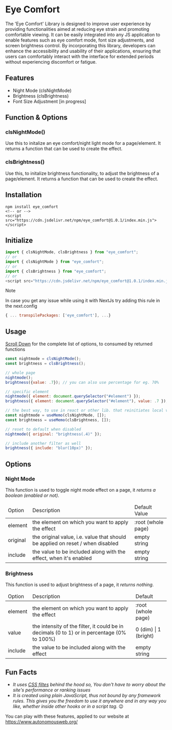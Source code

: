 # Eye Comfort
The 'Eye Comfort' Library is designed to improve user experience by providing functionalities aimed at reducing eye strain and promoting comfortable viewing. It can be easily integrated into any JS application to enable features such as eye comfort mode, font size adjustments, and screen brightness control. By incorporating this library, developers can enhance the accessibility and usability of their applications, ensuring that users can comfortably interact with the interface for extended periods without experiencing discomfort or fatigue.


## Features
- Night Mode (clsNightMode)
- Brightness (clsBrightness)
- Font Size Adjustment [in progress]


## Function & Options
### clsNightMode()
Use this to initalize an eye comfort/night light mode for a page/element. It returns a function that can be used to create the effect.
### clsBrightness()
Use this, to initalize brightness functionality, to adjust the brightness of a page/element. It returns a function that can be used to create the effect.


## Installation
```terminal
npm install eye_comfort
<!-- or -->
<script src="https://cdn.jsdelivr.net/npm/eye_comfort@1.0.1/index.min.js"></script>
```


## Initialize
```js
import { clsNightMode, clsBrightness } from "eye_comfort";
// or
import { clsNightMode } from "eye_comfort";
// or
import { clsBrightness } from "eye_comfort";
// or
<script src="https://cdn.jsdelivr.net/npm/eye_comfort@1.0.1/index.min.js"></script>
```
> [!NOTE]
> In case you get any issue while using it with NextJs try adding this rule in the next.config
> 
> ```js
> { ... transpilePackages: ['eye_comfort'], ...}
> ```



## Usage
<a href="#options">Scroll Down</a> for the complete list of options, to consumed by returned functions
```js
const nightmode = clsNightMode();
const brightness = clsBrightness();

// whole page
nightmode();
brightness({value: .7}); // you can also use percentage for eg. 70%

// specific element
nightmode({ element: document.querySelector("#element") });
brightness({ element: document.querySelector("#element"), value: .7 }); // you can also use percentage for eg. 70%

// the best way, to use in react or other lib. that reinitiates local variable on state change, is to use it with a hook that can memoize/cache the output
const nightmode = useMemo(clsNightMode, []);
const brightness = useMemo(clsBrightness, []);

// reset to default when disabled
nightmode({ original: "brightness(.4)" });

// include another filter as well
brightness({ include: "blur(10px)" });
```


## Options
### Night Mode
This function is used to toggle night mode effect on a page, it *returns a boolean (enabled or not)*.
<table>
  <thead>
    <tr>
      <td>Option</td>
      <td>Description</td>
      <td>Default Value</td>
    </tr>
  </thead>
  <tbody>
    <tr>
      <td>element</td>
      <td>the element on which you want to apply the effect</td>
      <td>:root (whole page)</td>
    </tr>
    <tr>
      <td>original</td>
      <td>the original value, i.e. value that should be applied on reset / when disabled</td>
      <td>empty string</td>
    </tr>
    <tr>
      <td>include</td>
      <td>the value to be included along with the effect, when it's enabled</td>
      <td>empty string</td>
    </tr>
  </tbody>
</table>

### Brightness
This function is used to adjust brightness of a page, it *returns nothing*.
<table>
  <thead>
    <tr>
      <td>Option</td>
      <td>Description</td>
      <td>Default</td>
    </tr>
  </thead>
  <tbody>
    <tr>
      <td>element</td>
      <td>the element on which you want to apply the effect</td>
      <td>:root (whole page)</td>
    </tr>
    <tr>
      <td>value</td>
      <td>
      the intensity of the filter, it could be in decimals (0 to 1) or in percentage (0% to 100%)
      </td>
      <td>0 (dim) | 1 (bright)</td>
    </tr>
    <tr>
      <td>include</td>
      <td>the value to be included along with the effect</td>
      <td>empty string</td>
    </tr>
  </tbody>
</table>


## Fun Facts
- _It uses <a target="_blank" href="https://developer.mozilla.org/en-US/docs/Web/CSS/filter">CSS filtes</a> behind the hood so, You don't have to worry about the site's performance or ranking issues_
- _It is created using plain JavaScript, thus not bound by any framework rules. This gives you the freedom to use it anywhere and in any way you like, whether inside other hooks or in a script tag._ :wink:


You can play with these features, applied to our website at https://www.autonomousweb.org/
